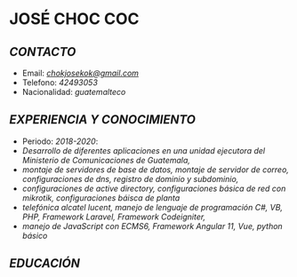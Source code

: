 # **JOSÉ CHOC COC**
## *CONTACTO*
+ Email: *chokjosekok@gmail.com*
+ Telefono: *42493053*
+ Nacionalidad: *guatemalteco*
## *EXPERIENCIA Y CONOCIMIENTO*
+ Periodo: *2018-2020*: 
+ *Desarrollo de diferentes aplicaciones en una unidad ejecutora del Ministerio de Comunicaciones de Guatemala,*
+ *montaje de servidores de base de datos, montaje de servidor de correo, configuraciones de dns, registro de dominio y subdominio,*
+ *configuraciones de active directory, configuraciones básica de red con mikrotik, configuraciones báisca de planta*
+ *telefónica alcatel lucent, manejo de lenguaje de programación C#, VB, PHP, Framework Laravel, Framework Codeigniter,*
+ *manejo de JavaScript con ECMS6, Framework Angular 11, Vue, python básico*
## *EDUCACIÓN*
